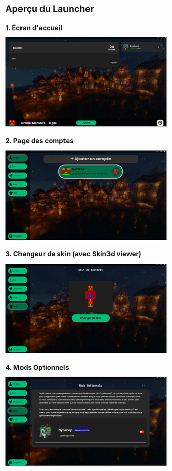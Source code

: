 # Aperçu du Launcher

## 1. Écran d'accueil
![Image 1](../assets/img/image.png)

## 2. Page des comptes
![Image 2](../assets/img/image2.png)

## 3. Changeur de skin (avec Skin3d viewer)
![Image 3](../assets/img/image3.png)

## 4. Mods Optionnels
![Image 4](../assets/img/image4.png)
